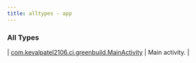 ```yaml
---
title: alltypes - app
---
```


### All Types

| [com.kevalpatel2106.ci.greenbuild.MainActivity](../com.kevalpatel2106.ci.greenbuild/-main-activity/index.html) | Main activity. |

